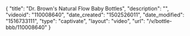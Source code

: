 {
    "title": "Dr. Brown's Natural Flow Baby Bottles",
    "description": "",
    "videoid": "110008640",
    "date_created": "1502526011",
    "date_modified": "1516733111",
    "type": "captivate",
    "layout": "video",
    "url": "\/v\/bottle-bbb\/110008640"
}